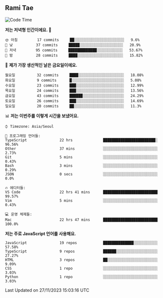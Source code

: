 ## Rami Tae

<!--START_SECTION:waka-->
![Code Time](http://img.shields.io/badge/Code%20Time-1%2C247%20hrs%2030%20mins-blue)

**저는 저녁형 인간이에요. 🦉** 

```text
🌞 아침         17 commits     ██░░░░░░░░░░░░░░░░░░░░░░░   9.6% 
🌆 낮　         37 commits     █████░░░░░░░░░░░░░░░░░░░░   20.9% 
🌃 저녁         95 commits     █████████████░░░░░░░░░░░░   53.67% 
🌙 밤　         28 commits     ████░░░░░░░░░░░░░░░░░░░░░   15.82%

```
📅 **제가 가장 생산적인 날은 금요일이에요.** 

```text
월요일          32 commits     ████░░░░░░░░░░░░░░░░░░░░░   18.08% 
화요일          9 commits      █░░░░░░░░░░░░░░░░░░░░░░░░   5.08% 
수요일          23 commits     ███░░░░░░░░░░░░░░░░░░░░░░   12.99% 
목요일          24 commits     ███░░░░░░░░░░░░░░░░░░░░░░   13.56% 
금요일          43 commits     ██████░░░░░░░░░░░░░░░░░░░   24.29% 
토요일          26 commits     ███░░░░░░░░░░░░░░░░░░░░░░   14.69% 
일요일          20 commits     ██░░░░░░░░░░░░░░░░░░░░░░░   11.3%

```


📊 **저는 이번주를 이렇게 시간을 보냈어요.** 

```text
⌚︎ Timezone: Asia/Seoul

💬 프로그래밍 언어들: 
TypeScript               22 hrs              ████████████████████████░   96.56% 
Other                    37 mins             ░░░░░░░░░░░░░░░░░░░░░░░░░   2.73% 
Git                      5 mins              ░░░░░░░░░░░░░░░░░░░░░░░░░   0.43% 
Bash                     3 mins              ░░░░░░░░░░░░░░░░░░░░░░░░░   0.29% 
JSON                     0 secs              ░░░░░░░░░░░░░░░░░░░░░░░░░   0.0%

🔥 에디터들: 
VS Code                  22 hrs 41 mins      █████████████████████████   99.57% 
Vim                      5 mins              ░░░░░░░░░░░░░░░░░░░░░░░░░   0.43%

💻 운영 체제들: 
Mac                      22 hrs 47 mins      █████████████████████████   100.0%

```

**저는 주로 JavaScript 언어를 사용해요.** 

```text
JavaScript               19 repos            ██████████████░░░░░░░░░░░   57.58% 
TypeScript               9 repos             ██████░░░░░░░░░░░░░░░░░░░   27.27% 
HTML                     3 repos             ██░░░░░░░░░░░░░░░░░░░░░░░   9.09% 
CSS                      1 repo              ░░░░░░░░░░░░░░░░░░░░░░░░░   3.03% 
Python                   1 repo              ░░░░░░░░░░░░░░░░░░░░░░░░░   3.03%

```



 Last Updated on 27/11/2023 15:03:16 UTC
<!--END_SECTION:waka-->
